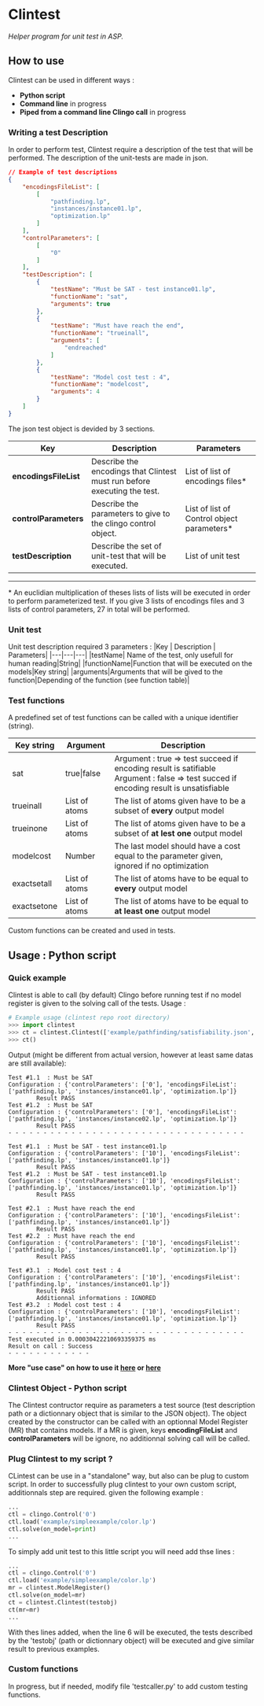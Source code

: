 # Clintest 
*Helper program for unit test in ASP.*
## How to use
Clintest can be used in different ways :
- **Python script**
- **Command line** in progress
- **Piped from a command line Clingo call** in progress

### Writing a test Description
In order to perform test, Clintest require a description of the test that will be performed. The description of the unit-tests are made in json.
```json
// Example of test descriptions
{
    "encodingsFileList": [
        [
            "pathfinding.lp",
            "instances/instance01.lp",
            "optimization.lp"
        ]
    ],
    "controlParameters": [
        [
            "0"
        ]
    ],
    "testDescription": [
        {
            "testName": "Must be SAT - test instance01.lp",
            "functionName": "sat",
            "arguments": true
        },
        {
            "testName": "Must have reach the end",
            "functionName": "trueinall",
            "arguments": [
                "endreached"
            ]
        },
        {
            "testName": "Model cost test : 4",
            "functionName": "modelcost",
            "arguments": 4
        }
    ]
}
```

The json test object is devided by 3 sections.

|Key | Description| Parameters|
|-------|---------|---|
|**encodingsFileList** |Describe the encodings that Clintest must run before executing the test.| List of list of encodings files*|
|**controlParameters** |Describe the parameters to give to the clingo control object.| List of list of Control object parameters*| 
|**testDescription** |Describe the set of unit-test that will be executed.| List of unit test|
---
\* An euclidian multiplication of theses lists of lists will be executed in order to perform parameterized test. If you give 3 lists of encodings files and 3 lists of control parameters, 27 in total will be performed.

### Unit test
Unit test description required 3 parameters :
|Key | Description | Parameters|
|---|---|---|
|testName| Name of the test, only usefull for human reading|String|
|functionName|Function that will be executed on the models|Key string|
|arguments|Arguments that will be gived to the function|Depending of the function (see function table)|

### Test functions
A predefined set of test functions can be called with a unique identifier (string).

|Key string|Argument|Description|
|----------|---------|-----------|
|sat       |true\|false| Argument : true => test succeed if encoding result is satifiable <br>Argument : false => test succed if encoding result is unsatisfiable|
|trueinall|List of atoms|The list of atoms given have to be a subset of **every** output model|
|trueinone|List of atoms|The list of atoms given have to be a subset of **at lest one** output model|
|modelcost |Number| The last model should have a cost equal to the parameter given, ignored if no optimization|
|exactsetall|List of atoms|The list of atoms have to be equal to  **every** output model|
|exactsetone|List of atoms|The list of atoms have to be equal to  **at least one** output model|


Custom functions can be created and used in tests.

## Usage : Python script
### Quick example
Clintest is able to call (by default) Clingo before running test if no model register is given to the solving call of the tests.
Usage :

```python
# Example usage (clintest repo root directory)
>>> import clintest
>>> ct = clintest.Clintest(['example/pathfinding/satisfiability.json', 'example/pathfinding/test_instance01.json'])
>>> ct()
```
Output (might be different from actual version, however at least same datas are still available):
```console
Test #1.1  : Must be SAT
Configuration : {'controlParameters': ['0'], 'encodingsFileList': ['pathfinding.lp', 'instances/instance01.lp', 'optimization.lp']}
        Result PASS
Test #1.2  : Must be SAT
Configuration : {'controlParameters': ['0'], 'encodingsFileList': ['pathfinding.lp', 'instances/instance02.lp', 'optimization.lp']}
        Result PASS
- - - - - - - - - - - - - - - - - - - - - - - - - - - - - - - - - -

Test #1.1  : Must be SAT - test instance01.lp
Configuration : {'controlParameters': ['10'], 'encodingsFileList': ['pathfinding.lp', 'instances/instance01.lp']}
        Result PASS
Test #1.2  : Must be SAT - test instance01.lp
Configuration : {'controlParameters': ['10'], 'encodingsFileList': ['pathfinding.lp', 'instances/instance01.lp', 'optimization.lp']}
        Result PASS

Test #2.1  : Must have reach the end
Configuration : {'controlParameters': ['10'], 'encodingsFileList': ['pathfinding.lp', 'instances/instance01.lp']}
        Result PASS
Test #2.2  : Must have reach the end
Configuration : {'controlParameters': ['10'], 'encodingsFileList': ['pathfinding.lp', 'instances/instance01.lp', 'optimization.lp']}
        Result PASS

Test #3.1  : Model cost test : 4
Configuration : {'controlParameters': ['10'], 'encodingsFileList': ['pathfinding.lp', 'instances/instance01.lp']}
        Result PASS
        Additionnal informations : IGNORED
Test #3.2  : Model cost test : 4
Configuration : {'controlParameters': ['10'], 'encodingsFileList': ['pathfinding.lp', 'instances/instance01.lp', 'optimization.lp']}
        Result PASS
- - - - - - - - - - - - - - - - - - - - - - - - - - - - - - - - - -
Test executed in 0.00030422210693359375 ms
Result on call : Success
- - - - - - - - - - - -
```

**More "use case" on how to use it [here](https://github.com/krr-up/clintest/tree/clintest-ctl-approach/example/pathfinding) or [here](https://github.com/krr-up/clintest/tree/clintest-ctl-approach/example/constexample)**

### Clintest Object - Python script
The Clintest contructor require as parameters a test source (test description path or a dictionnary object that is similar to the JSON object).
The object created by the constructor can be called with an optionnal Model Register (MR) that contains models. If a MR is given, keys **encodingFileList** and **controlParameters** will be ignore, no additionnal solving call will be called.



### Plug Clintest to my script ?
CLintest can be use in a "standalone" way, but also can be plug to custom script. In order to successfully plug clintest to your own custom script, additionnals step are required. given the following example :
```python
...
ctl = clingo.Control('0')
ctl.load('example/simpleexample/color.lp')
ctl.solve(on_model=print)
...
```
To simply add unit test to this little script you will need add thse lines :

```python
...
ctl = clingo.Control('0')
ctl.load('example/simpleexample/color.lp')
mr = clintest.ModelRegister()
ctl.solve(on_model=mr)
ct = clintest.Clintest(testobj)
ct(mr=mr)
...
```

With thes lines added, when the line 6 will be executed, the tests described by the 'testobj' (path or dictionnary object) will be executed and give similar result to previous examples.

### Custom functions
In progress, but if needed, modify file 'testcaller.py' to add custom testing functions. 
